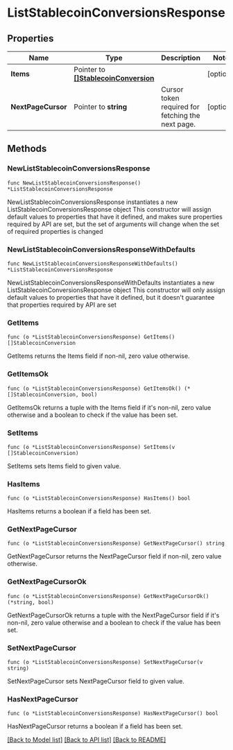 # ListStablecoinConversionsResponse

## Properties

Name | Type | Description | Notes
------------ | ------------- | ------------- | -------------
**Items** | Pointer to [**[]StablecoinConversion**](StablecoinConversion.md) |  | [optional] 
**NextPageCursor** | Pointer to **string** | Cursor token required for fetching the next page. | [optional] 

## Methods

### NewListStablecoinConversionsResponse

`func NewListStablecoinConversionsResponse() *ListStablecoinConversionsResponse`

NewListStablecoinConversionsResponse instantiates a new ListStablecoinConversionsResponse object
This constructor will assign default values to properties that have it defined,
and makes sure properties required by API are set, but the set of arguments
will change when the set of required properties is changed

### NewListStablecoinConversionsResponseWithDefaults

`func NewListStablecoinConversionsResponseWithDefaults() *ListStablecoinConversionsResponse`

NewListStablecoinConversionsResponseWithDefaults instantiates a new ListStablecoinConversionsResponse object
This constructor will only assign default values to properties that have it defined,
but it doesn't guarantee that properties required by API are set

### GetItems

`func (o *ListStablecoinConversionsResponse) GetItems() []StablecoinConversion`

GetItems returns the Items field if non-nil, zero value otherwise.

### GetItemsOk

`func (o *ListStablecoinConversionsResponse) GetItemsOk() (*[]StablecoinConversion, bool)`

GetItemsOk returns a tuple with the Items field if it's non-nil, zero value otherwise
and a boolean to check if the value has been set.

### SetItems

`func (o *ListStablecoinConversionsResponse) SetItems(v []StablecoinConversion)`

SetItems sets Items field to given value.

### HasItems

`func (o *ListStablecoinConversionsResponse) HasItems() bool`

HasItems returns a boolean if a field has been set.

### GetNextPageCursor

`func (o *ListStablecoinConversionsResponse) GetNextPageCursor() string`

GetNextPageCursor returns the NextPageCursor field if non-nil, zero value otherwise.

### GetNextPageCursorOk

`func (o *ListStablecoinConversionsResponse) GetNextPageCursorOk() (*string, bool)`

GetNextPageCursorOk returns a tuple with the NextPageCursor field if it's non-nil, zero value otherwise
and a boolean to check if the value has been set.

### SetNextPageCursor

`func (o *ListStablecoinConversionsResponse) SetNextPageCursor(v string)`

SetNextPageCursor sets NextPageCursor field to given value.

### HasNextPageCursor

`func (o *ListStablecoinConversionsResponse) HasNextPageCursor() bool`

HasNextPageCursor returns a boolean if a field has been set.


[[Back to Model list]](../README.md#documentation-for-models) [[Back to API list]](../README.md#documentation-for-api-endpoints) [[Back to README]](../README.md)


